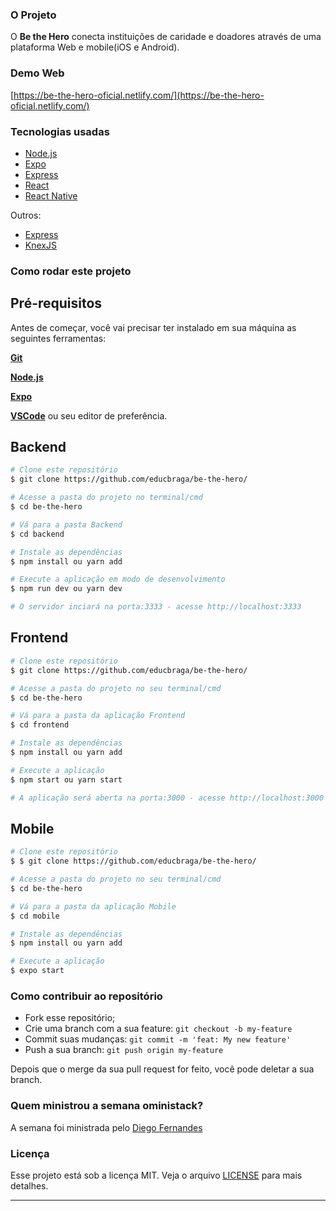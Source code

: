 ### O Projeto

O <b>Be the Hero</b> conecta instituições de caridade e doadores através de uma plataforma Web e mobile(iOS e Android).

### Demo Web

[https://be-the-hero-oficial.netlify.com/](https://be-the-hero-oficial.netlify.com/)

### Tecnologias usadas

- [Node.js](https://nodejs.org/en/)
- [Expo](https://expo.io/)
- [Express](https://expressjs.com/pt-br/)
- [React](https://pt-br.reactjs.org/)
- [React Native](https://reactnative.dev)

Outros:

  - [Express](https://expressjs.com/pt-br/)
  - [KnexJS](http://knexjs.org/)
  
### Como rodar este projeto

## Pré-requisitos

Antes de começar, você vai precisar ter instalado em sua máquina as seguintes ferramentas:

<b>[Git](https://git-scm.com)</b>

<b>[Node.js](https://nodejs.org/en/)</b>

<b>[Expo](https://expo.io)</b>

<b>[VSCode](https://code.visualstudio.com/)</b> ou seu editor de preferência.

## Backend

```bash
# Clone este repositório
$ git clone https://github.com/educbraga/be-the-hero/

# Acesse a pasta do projeto no terminal/cmd
$ cd be-the-hero

# Vá para a pasta Backend
$ cd backend

# Instale as dependências
$ npm install ou yarn add

# Execute a aplicação em modo de desenvolvimento
$ npm run dev ou yarn dev

# O servidor inciará na porta:3333 - acesse http://localhost:3333 
```

## Frontend

```bash
# Clone este repositório
$ git clone https://github.com/educbraga/be-the-hero/

# Acesse a pasta do projeto no seu terminal/cmd
$ cd be-the-hero

# Vá para a pasta da aplicação Frontend
$ cd frontend

# Instale as dependências
$ npm install ou yarn add

# Execute a aplicação
$ npm start ou yarn start

# A aplicação será aberta na porta:3000 - acesse http://localhost:3000
```

## Mobile

```bash
# Clone este repositório
$ $ git clone https://github.com/educbraga/be-the-hero/

# Acesse a pasta do projeto no seu terminal/cmd
$ cd be-the-hero

# Vá para a pasta da aplicação Mobile
$ cd mobile

# Instale as dependências
$ npm install ou yarn add

# Execute a aplicação
$ expo start

```

### Como contribuir ao repositório

- Fork esse repositório;
- Crie uma branch com a sua feature: `git checkout -b my-feature`
- Commit suas mudanças: `git commit -m 'feat: My new feature'`
- Push a sua branch: `git push origin my-feature`

Depois que o merge da sua pull request for feito, você pode deletar a sua branch.

### Quem ministrou a semana oministack?

A semana foi ministrada pelo [Diego Fernandes](https://github.com/diego3g)

### Licença

Esse projeto está sob a licença MIT. Veja o arquivo [LICENSE](LICENSE.md) para mais detalhes.

---
